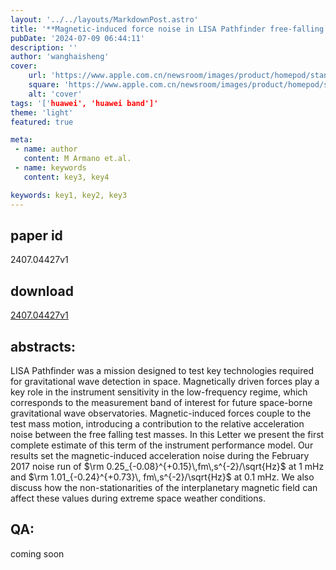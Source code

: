 ```yaml
---
layout: '../../layouts/MarkdownPost.astro'
title: '**Magnetic-induced force noise in LISA Pathfinder free-falling test masses**'
pubDate: '2024-07-09 06:44:11'
description: ''
author: 'wanghaisheng'
cover:
    url: 'https://www.apple.com.cn/newsroom/images/product/homepod/standard/Apple-HomePod-hero-230118_big.jpg.large_2x.jpg'
    square: 'https://www.apple.com.cn/newsroom/images/product/homepod/standard/Apple-HomePod-hero-230118_big.jpg.large_2x.jpg'
    alt: 'cover'
tags: '['huawei', 'huawei band']' 
theme: 'light'
featured: true

meta:
 - name: author
   content: M Armano et.al.
 - name: keywords
   content: key3, key4

keywords: key1, key2, key3
---
```


## paper id
2407.04427v1
## download
[2407.04427v1](http://arxiv.org/abs/2407.04427v1)
## abstracts:
LISA Pathfinder was a mission designed to test key technologies required for gravitational wave detection in space. Magnetically driven forces play a key role in the instrument sensitivity in the low-frequency regime, which corresponds to the measurement band of interest for future space-borne gravitational wave observatories. Magnetic-induced forces couple to the test mass motion, introducing a contribution to the relative acceleration noise between the free falling test masses. In this Letter we present the first complete estimate of this term of the instrument performance model. Our results set the magnetic-induced acceleration noise during the February 2017 noise run of $\rm 0.25_{-0.08}^{+0.15}\,fm\,s^{-2}/\sqrt{Hz}$ at 1 mHz and $\rm 1.01_{-0.24}^{+0.73}\, fm\,s^{-2}/\sqrt{Hz}$ at 0.1 mHz. We also discuss how the non-stationarities of the interplanetary magnetic field can affect these values during extreme space weather conditions.
## QA:
coming soon

